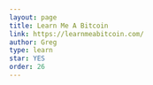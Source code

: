 ```yaml
---
layout: page
title: Learn Me A Bitcoin
link: https://learnmeabitcoin.com/
author: Greg
type: learn
star: YES
order: 26
---
```

